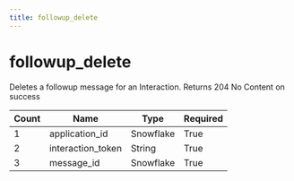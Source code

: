 ```yaml
---
title: followup_delete
---
```

# followup_delete
Deletes a followup message for an Interaction. Returns 204 No Content on success

Count | Name | Type | Required        
----|----|----|---- 
1 | application_id | Snowflake | True
2 | interaction_token | String | True
3 | message_id | Snowflake | True